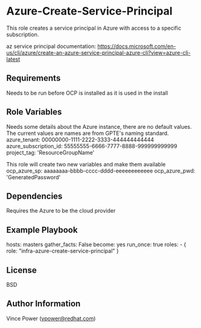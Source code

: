 Azure-Create-Service-Principal
=========

This role creates a service principal in Azure with access to a specific subscription.

az service principal documentation: https://docs.microsoft.com/en-us/cli/azure/create-an-azure-service-principal-azure-cli?view=azure-cli-latest

Requirements
------------

Needs to be run before OCP is installed as it is used in the install

Role Variables
--------------

Needs some details about the Azure instance, there are no default values. The current
values are names are from GPTE's naming standard.
    azure_tenant: 00000000-1111-2222-3333-444444444444
    azure_subscription_id: 55555555-6666-7777-8888-999999999999
    project_tag: 'ResourceGroupName'

This role will create two new variables and make them available
    ocp_azure_sp: aaaaaaaa-bbbb-cccc-dddd-eeeeeeeeeeee
    ocp_azure_pwd: 'GeneratedPassword'

Dependencies
------------

Requires the Azure to be the cloud provider

Example Playbook
----------------

  hosts: masters
  gather_facts: False
  become: yes
  run_once: true
  roles:
    - { role: "infra-azure-create-service-principal" }

License
-------

BSD

Author Information
------------------

Vince Power (vpower@redhat.com)

